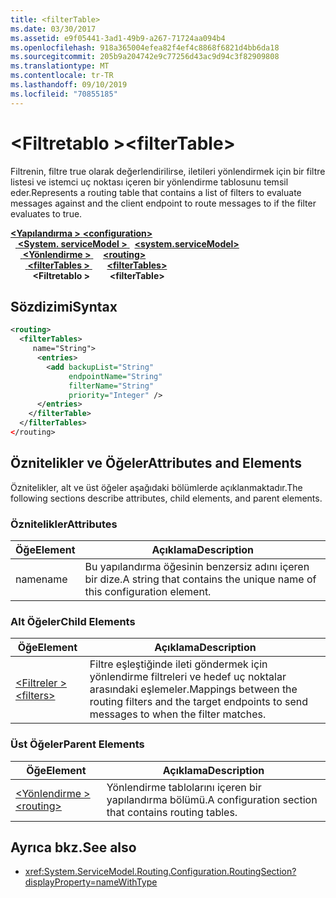 ```yaml
---
title: <filterTable>
ms.date: 03/30/2017
ms.assetid: e9f05441-3ad1-49b9-a267-71724aa094b4
ms.openlocfilehash: 918a365004efea82f4ef4c8868f6821d4bb6da18
ms.sourcegitcommit: 205b9a204742e9c77256d43ac9d94c3f82909808
ms.translationtype: MT
ms.contentlocale: tr-TR
ms.lasthandoff: 09/10/2019
ms.locfileid: "70855185"
---
```

# <a name="filtertable"></a><span data-ttu-id="7a836-101">\<Filtretablo ></span><span class="sxs-lookup"><span data-stu-id="7a836-101">\<filterTable></span></span>
<span data-ttu-id="7a836-102">Filtrenin, filtre true olarak değerlendirilirse, iletileri yönlendirmek için bir filtre listesi ve istemci uç noktası içeren bir yönlendirme tablosunu temsil eder.</span><span class="sxs-lookup"><span data-stu-id="7a836-102">Represents a routing table that contains a list of filters to evaluate messages against and the client endpoint to route messages to if the filter evaluates to true.</span></span>  
  
<span data-ttu-id="7a836-103">[ **\<Yapılandırma >** ](../configuration-element.md)</span><span class="sxs-lookup"><span data-stu-id="7a836-103">[**\<configuration>**](../configuration-element.md)</span></span>\
<span data-ttu-id="7a836-104">&nbsp;&nbsp;[ **\<System. serviceModel >** ](system-servicemodel.md)</span><span class="sxs-lookup"><span data-stu-id="7a836-104">&nbsp;&nbsp;[**\<system.serviceModel>**](system-servicemodel.md)</span></span>\
<span data-ttu-id="7a836-105">&nbsp;&nbsp;&nbsp;&nbsp;[ **\<Yönlendirme >** ](routing.md)</span><span class="sxs-lookup"><span data-stu-id="7a836-105">&nbsp;&nbsp;&nbsp;&nbsp;[**\<routing>**](routing.md)</span></span>\
<span data-ttu-id="7a836-106">&nbsp;&nbsp;&nbsp;&nbsp;&nbsp;&nbsp;[ **\<filterTables >** ](filtertables.md)</span><span class="sxs-lookup"><span data-stu-id="7a836-106">&nbsp;&nbsp;&nbsp;&nbsp;&nbsp;&nbsp;[**\<filterTables>**](filtertables.md)</span></span>\
<span data-ttu-id="7a836-107">&nbsp;&nbsp;&nbsp;&nbsp;&nbsp;&nbsp;&nbsp;&nbsp; **\<Filtretablo >**</span><span class="sxs-lookup"><span data-stu-id="7a836-107">&nbsp;&nbsp;&nbsp;&nbsp;&nbsp;&nbsp;&nbsp;&nbsp;**\<filterTable>**</span></span>  
  
## <a name="syntax"></a><span data-ttu-id="7a836-108">Sözdizimi</span><span class="sxs-lookup"><span data-stu-id="7a836-108">Syntax</span></span>  
  
```xml  
<routing>
  <filterTables>
     name="String">
      <entries>
        <add backupList="String"
             endpointName="String"
             filterName="String"
             priority="Integer" />
      </entries>
    </filterTable>
  </filterTables>
</routing>
```  
  
## <a name="attributes-and-elements"></a><span data-ttu-id="7a836-109">Öznitelikler ve Öğeler</span><span class="sxs-lookup"><span data-stu-id="7a836-109">Attributes and Elements</span></span>  
 <span data-ttu-id="7a836-110">Öznitelikler, alt ve üst öğeler aşağıdaki bölümlerde açıklanmaktadır.</span><span class="sxs-lookup"><span data-stu-id="7a836-110">The following sections describe attributes, child elements, and parent elements.</span></span>  
  
### <a name="attributes"></a><span data-ttu-id="7a836-111">Öznitelikler</span><span class="sxs-lookup"><span data-stu-id="7a836-111">Attributes</span></span>  
  
|<span data-ttu-id="7a836-112">Öğe</span><span class="sxs-lookup"><span data-stu-id="7a836-112">Element</span></span>|<span data-ttu-id="7a836-113">Açıklama</span><span class="sxs-lookup"><span data-stu-id="7a836-113">Description</span></span>|  
|-------------|-----------------|  
|<span data-ttu-id="7a836-114">name</span><span class="sxs-lookup"><span data-stu-id="7a836-114">name</span></span>|<span data-ttu-id="7a836-115">Bu yapılandırma öğesinin benzersiz adını içeren bir dize.</span><span class="sxs-lookup"><span data-stu-id="7a836-115">A string that contains the unique name of this configuration element.</span></span>|  
  
### <a name="child-elements"></a><span data-ttu-id="7a836-116">Alt Öğeler</span><span class="sxs-lookup"><span data-stu-id="7a836-116">Child Elements</span></span>  
  
|<span data-ttu-id="7a836-117">Öğe</span><span class="sxs-lookup"><span data-stu-id="7a836-117">Element</span></span>|<span data-ttu-id="7a836-118">Açıklama</span><span class="sxs-lookup"><span data-stu-id="7a836-118">Description</span></span>|  
|-------------|-----------------|  
|[<span data-ttu-id="7a836-119">\<Filtreler ></span><span class="sxs-lookup"><span data-stu-id="7a836-119">\<filters></span></span>](filters-of-routing.md)|<span data-ttu-id="7a836-120">Filtre eşleştiğinde ileti göndermek için yönlendirme filtreleri ve hedef uç noktalar arasındaki eşlemeler.</span><span class="sxs-lookup"><span data-stu-id="7a836-120">Mappings between the routing filters and the target endpoints to send messages to when the filter matches.</span></span>|  
  
### <a name="parent-elements"></a><span data-ttu-id="7a836-121">Üst Öğeler</span><span class="sxs-lookup"><span data-stu-id="7a836-121">Parent Elements</span></span>  
  
|<span data-ttu-id="7a836-122">Öğe</span><span class="sxs-lookup"><span data-stu-id="7a836-122">Element</span></span>|<span data-ttu-id="7a836-123">Açıklama</span><span class="sxs-lookup"><span data-stu-id="7a836-123">Description</span></span>|  
|-------------|-----------------|  
|[<span data-ttu-id="7a836-124">\<Yönlendirme ></span><span class="sxs-lookup"><span data-stu-id="7a836-124">\<routing></span></span>](routing.md)|<span data-ttu-id="7a836-125">Yönlendirme tablolarını içeren bir yapılandırma bölümü.</span><span class="sxs-lookup"><span data-stu-id="7a836-125">A configuration section that contains routing tables.</span></span>|  
  
## <a name="see-also"></a><span data-ttu-id="7a836-126">Ayrıca bkz.</span><span class="sxs-lookup"><span data-stu-id="7a836-126">See also</span></span>

- <xref:System.ServiceModel.Routing.Configuration.RoutingSection?displayProperty=nameWithType>
